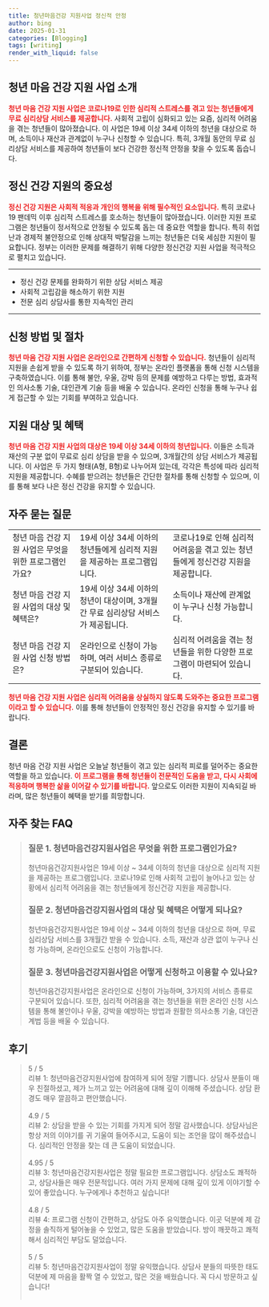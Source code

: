 ```yaml
---
title: 청년마음건강 지원사업 정신적 안정
author: bing
date: 2025-01-31
categories: [Blogging]
tags: [writing]
render_with_liquid: false
---
```



<h2 id="청년마음건강지원사업소개">청년 마음 건강 지원 사업 소개</h2>

<p><b><span style="color: #ee2323;">청년 마음 건강 지원 사업은 코로나19로 인한 심리적 스트레스를 겪고 있는 청년들에게 무료 심리상담 서비스를 제공합니다.</span></b> 사회적 고립이 심화되고 있는 요즘, 심리적 어려움을 겪는 청년들이 많아졌습니다. 이 사업은 19세 이상 34세 이하의 청년을 대상으로 하며, 소득이나 재산과 관계없이 누구나 신청할 수 있습니다. 특히, 3개월 동안의 무료 심리상담 서비스를 제공하여 청년들이 보다 건강한 정신적 안정을 찾을 수 있도록 돕습니다.</p>

<h2 id="정신건강지원의중요성">정신 건강 지원의 중요성</h2>

<p><b><span style="color: #ee2323;">정신 건강 지원은 사회적 적응과 개인의 행복을 위해 필수적인 요소입니다.</span></b> 특히 코로나19 팬데믹 이후 심리적 스트레스를 호소하는 청년들이 많아졌습니다. 이러한 지원 프로그램은 청년들이 정서적으로 안정될 수 있도록 돕는 데 중요한 역할을 합니다. 특히 취업난과 경제적 불안정으로 인해 상대적 박탈감을 느끼는 청년들은 더욱 세심한 지원이 필요합니다. 정부는 이러한 문제를 해결하기 위해 다양한 정신건강 지원 사업을 적극적으로 펼치고 있습니다.</p>

<hr />

<ul>
    <li>정신 건강 문제를 완화하기 위한 상담 서비스 제공</li>
    <li>사회적 고립감을 해소하기 위한 지원</li>
    <li>전문 심리 상담사를 통한 지속적인 관리</li>
</ul>

<hr />

<h2 id="신청방법및절차">신청 방법 및 절차</h2>

<p><b><span style="color: #ee2323;">청년 마음 건강 지원 사업은 온라인으로 간편하게 신청할 수 있습니다.</span></b> 청년들이 심리적 지원을 손쉽게 받을 수 있도록 하기 위하여, 정부는 온라인 플랫폼을 통해 신청 시스템을 구축하였습니다. 이를 통해 불안, 우울, 강박 등의 문제를 예방하고 다루는 방법, 효과적인 의사소통 기술, 대인관계 기술 등을 배울 수 있습니다. 온라인 신청을 통해 누구나 쉽게 접근할 수 있는 기회를 부여하고 있습니다.</p>

<h2 id="지원대상과혜택">지원 대상 및 혜택</h2>

<p><b><span style="color: #ee2323;">청년 마음 건강 지원 사업의 대상은 19세 이상 34세 이하의 청년입니다.</span></b> 이들은 소득과 재산의 구분 없이 무료로 심리 상담을 받을 수 있으며, 3개월간의 상담 서비스가 제공됩니다. 이 사업은 두 가지 형태(A형, B형)로 나누어져 있는데, 각각은 특성에 따라 심리적 지원을 제공합니다. 수혜를 받으려는 청년들은 간단한 절차를 통해 신청할 수 있으며, 이를 통해 보다 나은 정신 건강을 유지할 수 있습니다.</p>

<h2 id="자주묻는질문">자주 묻는 질문</h2>

<table>
    <tr>
        <td>청년 마음 건강 지원 사업은 무엇을 위한 프로그램인가요?</td>
        <td>19세 이상 34세 이하의 청년들에게 심리적 지원을 제공하는 프로그램입니다.</td>
        <td>코로나19로 인해 심리적 어려움을 겪고 있는 청년들에게 정신건강 지원을 제공합니다.</td>
    </tr>
    <tr>
        <td>청년 마음 건강 지원 사업의 대상 및 혜택은?</td>
        <td>19세 이상 34세 이하의 청년이 대상이며, 3개월간 무료 심리상담 서비스가 제공됩니다.</td>
        <td>소득이나 재산에 관계없이 누구나 신청 가능합니다.</td>
    </tr>
    <tr>
        <td>청년 마음 건강 지원 사업 신청 방법은?</td>
        <td>온라인으로 신청이 가능하며, 여러 서비스 종류로 구분되어 있습니다.</td>
        <td>심리적 어려움을 겪는 청년들을 위한 다양한 프로그램이 마련되어 있습니다.</td>
    </tr>
</table>

<p><b><span style="color: #ee2323;">청년 마음 건강 지원 사업은 심리적 어려움을 상실하지 않도록 도와주는 중요한 프로그램이라고 할 수 있습니다.</span></b> 이를 통해 청년들이 안정적인 정신 건강을 유지할 수 있기를 바랍니다.</p>

<h2 id="결론">결론</h2>

<p>청년 마음 건강 지원 사업은 오늘날 청년들이 겪고 있는 심리적 피로를 덜어주는 중요한 역할을 하고 있습니다. <b><span style="color: #ee2323;">이 프로그램을 통해 청년들이 전문적인 도움을 받고, 다시 사회에 적응하며 행복한 삶을 이어갈 수 있기를 바랍니다.</span></b> 앞으로도 이러한 지원이 지속되길 바라며, 많은 청년들이 혜택을 받기를 희망합니다.</p>


<h2 id='자주_찾는_FAQ'>자주 찾는 FAQ</h2>
<div itemscope="" itemtype="https://schema.org/FAQPage"> 
<blockquote> 
<div itemscope="" itemprop="mainEntity" itemtype="https://schema.org/Question"> 
<h3 itemprop="name">질문 1. 청년마음건강지원사업은 무엇을 위한 프로그램인가요?</h3> 
<div itemscope="" itemprop="acceptedAnswer" itemtype="https://schema.org/Answer"> 
<span itemprop="text"> 
<p>청년마음건강지원사업은 19세 이상 ~ 34세 이하의 청년을 대상으로 심리적 지원을 제공하는 프로그램입니다. 코로나19로 인해 사회적 고립이 늘어나고 있는 상황에서 심리적 어려움을 겪는 청년들에게 정신건강 지원을 제공합니다.</p> 
</span> 
</div> 
</div> 

<div itemscope="" itemprop="mainEntity" itemtype="https://schema.org/Question"> 
<h3 itemprop="name">질문 2. 청년마음건강지원사업의 대상 및 혜택은 어떻게 되나요?</h3> 
<div itemscope="" itemprop="acceptedAnswer" itemtype="https://schema.org/Answer"> 
<span itemprop="text"> 
<p>청년마음건강지원사업은 19세 이상 ~ 34세 이하의 청년을 대상으로 하며, 무료 심리상담 서비스를 3개월간 받을 수 있습니다. 소득, 재산과 상관 없이 누구나 신청 가능하며, 온라인으로도 신청이 가능합니다.</p> 
</span> 
</div> 
</div> 

<div itemscope="" itemprop="mainEntity" itemtype="https://schema.org/Question"> 
<h3 itemprop="name">질문 3. 청년마음건강지원사업은 어떻게 신청하고 이용할 수 있나요?</h3> 
<div itemscope="" itemprop="acceptedAnswer" itemtype="https://schema.org/Answer"> 
<span itemprop="text"> 
<p>청년마음건강지원사업은 온라인으로 신청이 가능하며, 3가지의 서비스 종류로 구분되어 있습니다. 또한, 심리적 어려움을 겪는 청년들을 위한 온라인 신청 시스템을 통해 불안이나 우울, 강박을 예방하는 방법과 원활한 의사소통 기술, 대인관계법 등을 배울 수 있습니다.</p> 
</span> 
</div> 
</div> 
</blockquote> 
</div>
<h2 id='후기'>후기</h2>
<div itemscope itemtype="https://schema.org/Product">
  <blockquote>
  <div itemprop="review" itemscope itemtype="https://schema.org/Review">
      <div itemprop="reviewRating" itemscope itemtype="https://schema.org/Rating"> <span itemprop="ratingValue">5</span> / <span itemprop="bestRating">5</span> </div>
      <span itemprop="reviewBody">리뷰 1: 청년마음건강지원사업에 참여하게 되어 정말 기쁩니다. 상담사 분들이 매우 친절하셨고, 제가 느끼고 있는 어려움에 대해 깊이 이해해 주셨습니다. 상담 환경도 매우 깔끔하고 편안했습니다.</span>
  </div>
  <br>
  <div itemprop="review" itemscope itemtype="https://schema.org/Review">
      <div itemprop="reviewRating" itemscope itemtype="https://schema.org/Rating"> <span itemprop="ratingValue">4.9</span> / <span itemprop="bestRating">5</span> </div>
      <span itemprop="reviewBody">리뷰 2: 상담을 받을 수 있는 기회를 가지게 되어 정말 감사했습니다. 상담사님은 항상 저의 이야기를 귀 기울여 들어주시고, 도움이 되는 조언을 많이 해주셨습니다. 심리적인 안정을 찾는 데 큰 도움이 되었습니다.</span>
  </div>
  <br>
  <div itemprop="review" itemscope itemtype="https://schema.org/Review">
      <div itemprop="reviewRating" itemscope itemtype="https://schema.org/Rating"> <span itemprop="ratingValue">4.95</span> / <span itemprop="bestRating">5</span> </div>
      <span itemprop="reviewBody">리뷰 3: 청년마음건강지원사업은 정말 필요한 프로그램입니다. 상담소도 쾌적하고, 상담사들은 매우 전문적입니다. 여러 가지 문제에 대해 깊이 있게 이야기할 수 있어 좋았습니다. 누구에게나 추천하고 싶습니다!</span>
  </div>
  <br>
  <div itemprop="review" itemscope itemtype="https://schema.org/Review">
      <div itemprop="reviewRating" itemscope itemtype="https://schema.org/Rating"> <span itemprop="ratingValue">4.8</span> / <span itemprop="bestRating">5</span> </div>
      <span itemprop="reviewBody">리뷰 4: 프로그램 신청이 간편하고, 상담도 아주 유익했습니다. 이곳 덕분에 제 감정을 솔직하게 털어놓을 수 있었고, 많은 도움을 받았습니다. 방이 깨끗하고 쾌적해서 심리적인 부담도 덜었습니다.</span>
  </div>
  <br>
  <div itemprop="review" itemscope itemtype="https://schema.org/Review">
      <div itemprop="reviewRating" itemscope itemtype="https://schema.org/Rating"> <span itemprop="ratingValue">5</span> / <span itemprop="bestRating">5</span> </div>
      <span itemprop="reviewBody">리뷰 5: 청년마음건강지원사업이 정말 유익했습니다. 상담사 분들의 따뜻한 태도 덕분에 제 마음을 활짝 열 수 있었고, 많은 것을 배웠습니다. 꼭 다시 방문하고 싶습니다!</span>
  </div>
  <br>
  </blockquote>
</div>
